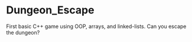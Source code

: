 # Dungeon_Escape
First basic C++ game using OOP, arrays, and linked-lists. Can you escape the dungeon?

